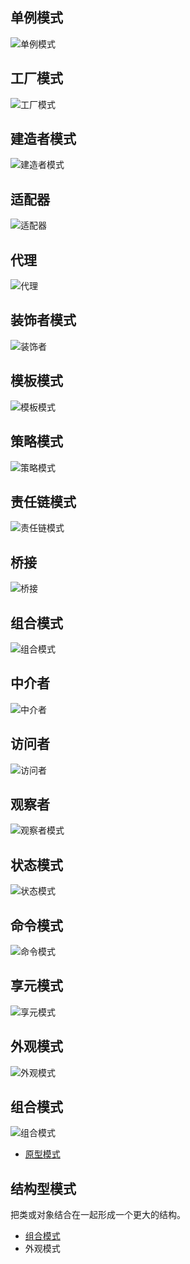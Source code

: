 ## 单例模式

![单例模式](http://static.oschina.net/uploads/space/2015/1020/003605_O3wX_2003960.jpg)

## 工厂模式

![工厂模式](https://finalagito.github.io/images/C++designer/one_FactoryMode/%E5%B7%A5%E5%8E%82%E6%A8%A1%E5%BC%8FUML.png)

## 建造者模式

![建造者模式](http://ow83fnk93.bkt.clouddn.com/2018-04-06-builder.png)

## 适配器

![适配器](https://design-patterns.readthedocs.io/zh_CN/latest/_images/Adapter.jpg)

## 代理

![代理](https://raw.githubusercontent.com/lichenming0516/DesignPattern/master/ProxyPattern/img/ProxyPattern.png)

## 装饰者模式

![装饰者](https://raw.githubusercontent.com/lichenming0516/DesignPattern/master/DecoratorPattern/img/Decorator_pattern.png)

## 模板模式

![模板模式](https://brightloong.github.io/images/design-pattern/templateMethod/templateMethod.png)

## 策略模式

![策略模式](http://ogxoqrabi.bkt.clouddn.com/image/design_patterns/%E7%AD%96%E7%95%A5%E6%A8%A1%E5%BC%8FUML.png)

## 责任链模式

![责任链模式](http://static.blinkfox.com/chain_of_responsibility.png)


## 桥接

![桥接](http://weiqianghu.github.io/2016/10/13/%E8%AE%BE%E8%AE%A1%E6%A8%A1%E5%BC%8F%E4%B9%8B%E6%A1%A5%E6%8E%A5%E6%A8%A1%E5%BC%8F/bridge_uml.gif)

## 组合模式

![组合模式](https://images2015.cnblogs.com/blog/717907/201608/717907-20160821154633761-1993082118.png)

## 中介者

![中介者](http://img.mukewang.com/590d8c980001106510280543.png)

## 访问者

![访问者](http://images2017.cnblogs.com/blog/744896/201711/744896-20171106084737524-420030069.png)

## 观察者

![观察者模式](https://images2015.cnblogs.com/blog/527668/201601/527668-20160109144323309-1620962409.jpg)

## 状态模式

![状态模式](https://design-patterns.readthedocs.io/zh_CN/latest/_images/State.jpg)

## 命令模式

![命令模式](https://design-patterns.readthedocs.io/zh_CN/latest/_images/Command.jpg)

## 享元模式

![享元模式](https://design-patterns.readthedocs.io/zh_CN/latest/_images/Flyweight.jpg)

## 外观模式

![外观模式](https://design-patterns.readthedocs.io/zh_CN/latest/_images/Facade.jpg)

## 组合模式

![组合模式](http://img.my.csdn.net/uploads/201209/07/1347029718_6268.jpg)

- [原型模式]()

## 结构型模式

把类或对象结合在一起形成一个更大的结构。


- [组合模式](component-pattern.md)
- 外观模式

